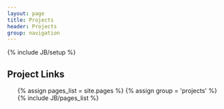 ```yaml
---
layout: page
title: Projects
header: Projects
group: navigation
---
```

{% include JB/setup %}

## Project Links

<ul class="posts">
   {% assign pages_list = site.pages %}
   {% assign group = 'projects' %}
   {% include JB/pages_list %}
</ul>
